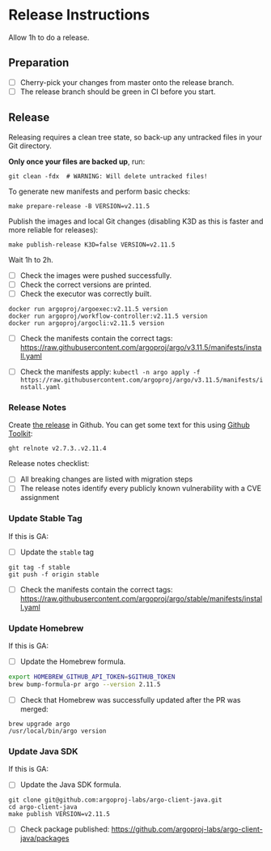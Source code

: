 # Release Instructions

Allow 1h to do a release.

## Preparation

* [ ] Cherry-pick your changes from master onto the release branch.
* [ ] The release branch should be green in CI before you start.

## Release

Releasing requires a clean tree state, so back-up any untracked files in your Git directory.

**Only once your files are backed up**, run:

    git clean -fdx  # WARNING: Will delete untracked files!

To generate new manifests and perform basic checks:

    make prepare-release -B VERSION=v2.11.5

Publish the images and local Git changes (disabling K3D as this is faster and more reliable for releases):

    make publish-release K3D=false VERSION=v2.11.5
    
Wait 1h to 2h.    
 
* [ ] Check the images were pushed successfully.
* [ ] Check the correct versions are printed.
* [ ] Check the executor was correctly built.

```
docker run argoproj/argoexec:v2.11.5 version
docker run argoproj/workflow-controller:v2.11.5 version
docker run argoproj/argocli:v2.11.5 version
```

* [ ] Check the manifests contain the correct tags: https://raw.githubusercontent.com/argoproj/argo/v3.11.5/manifests/install.yaml

* [ ] Check the manifests apply: `kubectl -n argo apply -f https://raw.githubusercontent.com/argoproj/argo/v3.11.5/manifests/install.yaml`

### Release Notes

Create [the release](https://github.com/argoproj/argo/releases) in Github. You can get some text for this using [Github Toolkit](https://github.com/alexec/github-toolkit):

    ght relnote v2.7.3..v2.11.4

Release notes checklist:

* [ ] All breaking changes are listed with migration steps
* [ ] The release notes identify every publicly known vulnerability with a CVE assignment 

### Update Stable Tag

If this is GA:

* [ ] Update the `stable` tag

```
git tag -f stable
git push -f origin stable
```

* [ ] Check the manifests contain the correct tags: https://raw.githubusercontent.com/argoproj/argo/stable/manifests/install.yaml

### Update Homebrew

If this is GA:

* [ ] Update the Homebrew formula.

```bash
export HOMEBREW_GITHUB_API_TOKEN=$GITHUB_TOKEN
brew bump-formula-pr argo --version 2.11.5
```

* [ ] Check that Homebrew was successfully updated after the PR was merged:
 
 ```
 brew upgrade argo
 /usr/local/bin/argo version
 ```

### Update Java SDK

If this is GA:

* [ ] Update the Java SDK formula.

```
git clone git@github.com:argoproj-labs/argo-client-java.git
cd argo-client-java
make publish VERSION=v2.11.5
```

* [ ] Check package published: https://github.com/argoproj-labs/argo-client-java/packages
